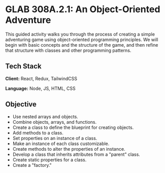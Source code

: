 # GLAB 308A.2.1: An Object-Oriented Adventure

This guided activity walks you through the process of creating a simple adventuring game using object-oriented programming principles. We will begin with basic concepts and the structure of the game, and then refine that structure with classes and other programming patterns.



## Tech Stack

**Client:** React, Redux, TailwindCSS

**Language:** Node, JS, HTML, CSS





## Objective

- Use nested arrays and objects.
- Combine objects, arrays, and functions.
- Create a class to define the blueprint for creating objects.
- Add methods to a class.
- Set properties on an instance of a class.
- Make an instance of each class customizable.
- Create methods to alter the properties of an instance.
- Develop a class that inherits attributes from a "parent" class.
- Create static properties for a class.
- Create a "factory."
